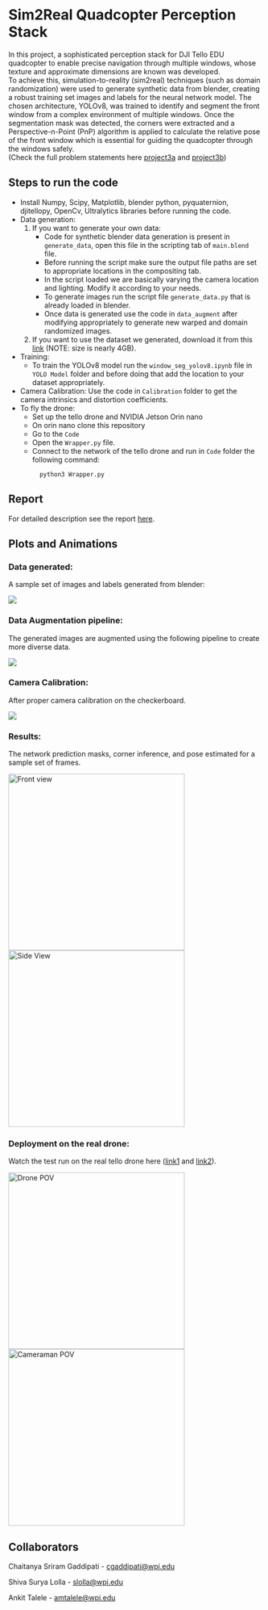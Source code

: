 # Sim2Real Quadcopter Perception Stack
In this project, a sophisticated perception stack for DJI Tello EDU quadcopter to enable precise navigation through multiple windows, whose texture and approximate dimensions are known was developed.\
To achieve this, simulation-to-reality (sim2real) techniques (such as domain randomization) were used to generate synthetic
data from blender, creating a robust training set images and labels for the neural network
model. The chosen architecture, YOLOv8, was trained to identify
and segment the front window from a complex environment of
multiple windows. Once the segmentation mask was detected,
the corners were extracted and a Perspective-n-Point (PnP)
algorithm is applied to calculate the relative pose of the front window which
is essential for guiding the quadcopter through the windows
safely.\
(Check the full problem statements here [project3a](https://rbe549.github.io/rbe595/fall2023/proj/p3a/) and [project3b](https://rbe549.github.io/rbe595/fall2023/proj/p3b/))
## Steps to run the code
- Install Numpy, Scipy, Matplotlib, blender python, pyquaternion, djitellopy, OpenCv, Ultralytics libraries before running the code.
- Data generation:
  1. If you want to generate your own data:
     - Code for synthetic blender data generation is present in `generate_data`, open this file in the scripting tab of `main.blend` file.
     - Before running the script make sure the output file paths are set to appropriate locations in the compositing tab.
     - In the script loaded we are basically varying the camera location and lighting. Modify it according to your needs.
     - To generate images run the script file `generate_data.py` that is already loaded in blender.
     - Once data is generated use the code in `data_augment` after modifying appropriately to generate new warped and domain randomized images.
  2. If you want to use the dataset we generated, download it from this [link](https://drive.google.com/file/d/1vpTFZ2e7NAu6Ufwol3CPBNRqSzk6DJaQ/view?usp=sharing) (NOTE: size is nearly 4GB).
-  Training:
    - To train the YOLOv8 model run the `window_seg_yolov8.ipynb` file in `YOLO Model` folder and before doing that add the location to your dataset appropriately. 
- Camera Calibration: Use the code in `Calibration` folder to get the camera intrinsics and distortion coefficients.
- To fly the drone:
	- Set up the tello drone and NVIDIA Jetson Orin nano
   	- On orin nano clone this repository
   	- Go to the `Code`
   	- Open the `Wrapper.py` file.
   	- Connect to the network of the tello drone and run in `Code` folder the following command:
   	  ```
	    python3 Wrapper.py
	    ```

## Report
For detailed description see the report [here](Report.pdf).
## Plots and Animations
### Data generated:
A sample set of images and labels generated from blender:
<p float="middle">
<img src="media/synthdata.PNG" />
</p>

### Data Augmentation pipeline:
The generated images are augmented using the following pipeline to create more diverse data.
<p float="middle">
<img src="media/data_augment.PNG" />
</p>

### Camera Calibration:
After proper camera calibration on the checkerboard.
<p float="middle">
<img src="media/calib.PNG" />
</p>

### Results:
The network prediction masks, corner inference, and pose estimated for a sample set of frames.
<p float="middle">
	<img src="media/corners.PNG" width="350" height="350" title="Front view"/> 
	<img src="media/pnp.PNG" width="350" height="350" title="Side View"/>
</p>

### Deployment on the real drone:
Watch the test run on the real tello drone here ([link1](https://youtu.be/WQvOlGGIvAI) and [link2](https://youtu.be/lSRwmYc5FLc)).
<p float="middle">
	<img src="media/VideoVisualization.gif" width="350" height="350" title="Drone POV"/> 
	<img src="media/VideoRun.gif" width="350" height="350" title="Cameraman POV"/>
</p>


## Collaborators
Chaitanya Sriram Gaddipati - cgaddipati@wpi.edu

Shiva Surya Lolla - slolla@wpi.edu

Ankit Talele - amtalele@wpi.edu
